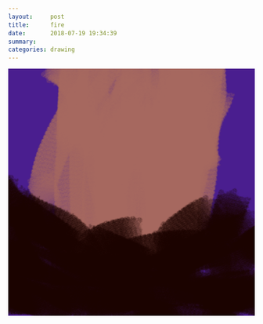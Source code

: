 ```yaml
---
layout:     post
title:      fire
date:       2018-07-19 19:34:39
summary:    
categories: drawing
---
```

![fire](/images/diary/fire.png ".")
